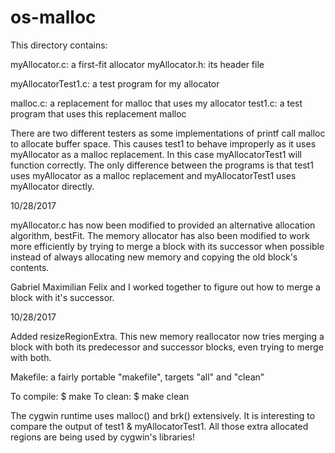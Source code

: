 # os-malloc
This directory contains:

myAllocator.c: a first-fit allocator
myAllocator.h: its header file

myAllocatorTest1.c: a test program for my allocator 

malloc.c: a replacement for malloc that uses my allocator
test1.c: a test program that uses this replacement malloc

There are two different testers as some implementations of printf
call malloc to allocate buffer space. This causes test1 to behave
improperly as it uses myAllocator as a malloc replacement. In this
case myAllocatorTest1 will function correctly. The only difference
between the programs is that test1 uses myAllocator as a malloc
replacement and myAllocatorTest1 uses myAllocator directly.

10/28/2017

  myAllocator.c has now been modified to provided an alternative allocation
  algorithm, bestFit. The memory allocator has also been modified to work 
  more efficiently by trying to merge a block with its successor when possible
  instead of always allocating new memory and copying the old block's contents. 

  Gabriel Maximilian Felix and I worked together to figure out how to merge a block 
  with it's successor.
  
10/28/2017

  Added resizeRegionExtra. This new memory reallocator now tries merging a block with both
  its predecessor and successor blocks, even trying to merge with both. 
  
Makefile: a fairly portable "makefile", targets "all" and "clean"

To compile: 
 $ make 
To clean:
 $ make clean

The cygwin runtime uses malloc() and brk() extensively.  It is
interesting to compare the output of test1 & myAllocatorTest1.  All
those extra allocated regions are being used by cygwin's libraries!
